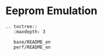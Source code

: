 # Eeprom Emulation

```{eval-rst}
.. toctree::
   :maxdepth: 3

   base/README_en
   perf/README_en

```
